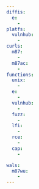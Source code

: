 ```yaml
---
diffis:
  e:
    -
platfs:
  vulnhub:
    -
curls:
  m87:
    -
  m87ac:
    -
functions:
  unix:
    -
  e:
    -
  vulnhub:
    -
  fuzz:
    -
  lfi:
    -
  rce:
    -
  cap:
    -

wals:
  m87wu:
    -
---
```

